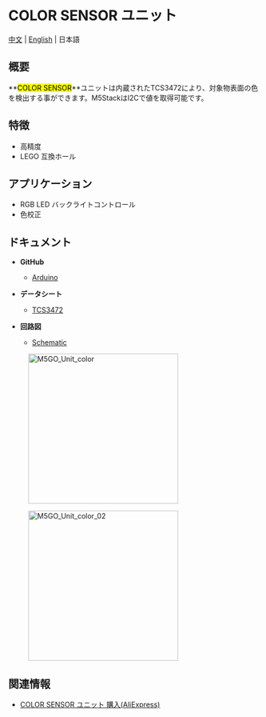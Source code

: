 # COLOR SENSOR ユニット

[中文](zh_CN/product_documents/units/unit_color) | [English](en/product_documents/units/unit_color) | 日本語

## 概要

**<mark>COLOR SENSOR</mark>**ユニットは内蔵されたTCS3472により、対象物表面の色を検出する事ができます。M5StackはI2Cで値を取得可能です。

## 特徴

- 高精度
- LEGO 互換ホール

## アプリケーション

- RGB LED バックライトコントロール
- 色校正

## ドキュメント

- **GitHub**
  - [Arduino](https://github.com/m5stack/M5Stack/tree/master/examples/Unit/Color)

- **データシート**
  - [TCS3472](https://pdf1.alldatasheet.com/datasheet-pdf/view/560511/AMSCO/TCS3472.html)

- **回路図**
  - [Schematic](https://github.com/m5stack/M5Stack)

<figure>
  <img src="assets/img/product_pics/units/M5GO_Unit_color.png" alt="M5GO_Unit_color" height="300px" width="300px">
</figure>
<figure>
  <img src="assets/img/product_pics/units/M5GO_Unit_color_02.png" alt="M5GO_Unit_color_02" height="300px" width="300px">
</figure>

## 関連情報

- [COLOR SENSOR ユニット 購入(AliExpress)](https://www.aliexpress.com/store/product/M5Stack-TCS34725-RGB-I2C/3226069_32946957647.html)
